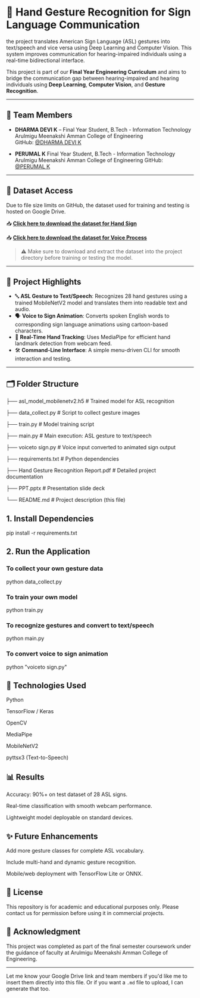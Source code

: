 # 🤖 Hand Gesture Recognition for Sign Language Communication

the project translates American Sign Language (ASL) gestures into text/speech and vice versa using Deep Learning and Computer Vision. This system improves communication for hearing-impaired individuals using a real-time bidirectional interface.

This project is part of our **Final Year Engineering Curriculum** and aims to bridge the communication gap between hearing-impaired and hearing individuals using **Deep Learning**, **Computer Vision**, and **Gesture Recognition**.

---

## 👥 Team Members

- **DHARMA DEVI K** – Final Year Student, B.Tech - Information Technology  
  Arulmigu Meenakshi Amman College of Engineering  
  GitHub: [@DHARMA DEVI K](https://github.com/DHARMADEVIKEERTHI)
  
- **PERUMAL K**
  Final Year Student, B.Tech - Information Technology
  Arulmigu Meenakshi Amman College of Engineering
  GitHub: [@PERUMAL K](https://github.com/k-perumal)

---

## 📂 Dataset Access

Due to file size limits on GitHub, the dataset used for training and testing is hosted on Google Drive.

📥 **[Click here to download the dataset for Hand Sign](https://drive.google.com/drive/folders/1yBXH6Zrcep7F0jpB7UOyxJzoYoiOcU8m)**

📥 **[Click here to download the dataset for Voice Process](https://drive.google.com/drive/folders/1jl_iy0CRS4hsVlHD5J_RLnauXqvP7NwH)**

> ⚠️ Make sure to download and extract the dataset into the project directory before training or testing the model.

---

## 📌 Project Highlights

- 🔤 **ASL Gesture to Text/Speech**: Recognizes 28 hand gestures using a trained MobileNetV2 model and translates them into readable text and audio.
- 🗣️ **Voice to Sign Animation**: Converts spoken English words to corresponding sign language animations using cartoon-based characters.
- 🎥 **Real-Time Hand Tracking**: Uses MediaPipe for efficient hand landmark detection from webcam feed.
- 🛠️ **Command-Line Interface**: A simple menu-driven CLI for smooth interaction and testing.

---

## 🗂️ Folder Structure
├── asl_model_mobilenetv2.h5 # Trained model for ASL recognition

├── data_collect.py # Script to collect gesture images

├── train.py # Model training script

├── main.py # Main execution: ASL gesture to text/speech

├── voiceto sign.py # Voice input converted to animated sign output

├── requirements.txt # Python dependencies

├── Hand Gesture Recognition Report.pdf # Detailed project documentation

├── PPT.pptx # Presentation slide deck

└── README.md # Project description (this file)

## 1. Install Dependencies

pip install -r requirements.txt

## 2. Run the Application

### To collect your own gesture data
python data_collect.py

### To train your own model
python train.py

### To recognize gestures and convert to text/speech
python main.py

### To convert voice to sign animation
python "voiceto sign.py"

## 🧠 Technologies Used
Python

TensorFlow / Keras

OpenCV

MediaPipe

MobileNetV2

pyttsx3 (Text-to-Speech)

## 📊 Results
Accuracy: 90%+ on test dataset of 28 ASL signs.

Real-time classification with smooth webcam performance.

Lightweight model deployable on standard devices.

## ✨ Future Enhancements
Add more gesture classes for complete ASL vocabulary.

Include multi-hand and dynamic gesture recognition.

Mobile/web deployment with TensorFlow Lite or ONNX.

## 📜 License
This repository is for academic and educational purposes only. Please contact us for permission before using it in commercial projects.

## 🙌 Acknowledgment
This project was completed as part of the final semester coursework under the guidance of faculty at Arulmigu Meenakshi Amman College of Engineering.

---

Let me know your Google Drive link and team members if you'd like me to insert them directly into this file. Or if you want a `.md` file to upload, I can generate that too.
